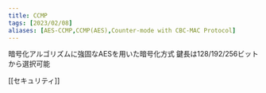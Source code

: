 ```yaml
---
title: CCMP
tags: [2023/02/08]
aliases: [AES-CCMP,CCMP(AES),Counter-mode with CBC-MAC Protocol]
---
```

暗号化アルゴリズムに強固なAESを用いた暗号化方式
鍵長は128/192/256ビットから選択可能

[[セキュリティ]]